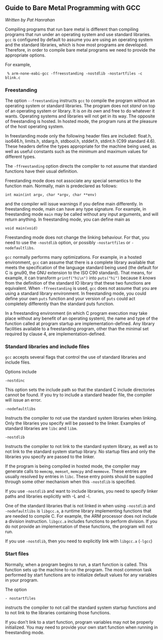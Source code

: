 ## Guide to Bare Metal Programming with GCC

*Written by Pat Hanrahan*

Compiling programs that run bare metal is different than compiling
programs that run under an operating system and use
standard libraries. `gcc` is configured by default to
assume you are using an operating system and the standard libraries,
which is how most programs are developed. 
Therefore, in order to compile bare metal programs
we need to provide the appropriate options.

For example,

     % arm-none-eabi-gcc -ffreesstanding -nostdlib -nostartfiles -c blink.c

### Freestanding

The option `--freestanding` instructs `gcc` to compile
the program without an operating system or standard libraries.
The program does not *stand* on top of an operating system or library.
It is *on its own* and free to do whatever it wants.
Operating systems and libraries will not get in its way.
The opposite of freestanding is hosted.
In hosted mode, the program runs at the pleasure of the host operating system.

In freestanding mode only the following header files
are included: float.h, iso646.h, limits.h, stdarg.h, 
stdbool.h, stddef.h, stdint.h (C99 standard 4.6).
These headers define the types appropriate for the machine
being used, as well as useful constants such as
the minimum and maximum values for different types.

The `-ffreestanding` option directs the compiler to not assume that
standard functions have their usual definition. 

Freestanding mode does not associate any special semantics to the function main.
Normally, main is predeclared as follows:

    int main(int argv, char *argv, char **env)

and the compiler will issue warnings if you define main differently.
In freestanding mode, main can have any type signature.
For example, in freestanding mode `main` may be called
without any input arguments, and will return anything.
In freestanding mode, you can define main as

    void main(void)
    
Freestanding mode does not change the linking behaviour.
For that, you need to use the `-nostdlib` option, 
or possibly `-nostartfiles` or `-nodefaultlibs`.

`gcc` normally performs many optimizations.
For example, in a hosted environment,
`gcc` can assume that there is a complete library available 
that meets the specification of the language standard being used 
(the default for C is gnu90, the GNU extension to the ISO C90 standard).
That means, for example, it can transform `printf("hi\n")` into `puts("hi")`
because it *knows* from the definition of the
standard IO library that these two functions are equivalent.
When `-ffreestanding` is used, `gcc` does not assume
that you are using a standard library environment.
In freestanding mode, you could define your own `puts`
function and your version of `puts` 
could act completely differently than
the standard puts function.

In a freestanding environment 
(in which C program execution may take place 
without any benefit of an operating system),
the name and type of the function called 
at program startup are implementation-defined.
Any library facilities available to a freestanding program,
other than the minimal set required by clause 4, are implementation-defined.

### Standard libraries and include files

`gcc` accepts several flags that control the use of standard
libraries and include files.

Options include

    -nostdinc 
   
This option sets the include path so that the 
standard C include directories cannot be found.
If you try to include a standard header file,
the compiler will issue an error.

    -nodefaultlibs

Instructs the compiler to not use the standard system libraries when linking. 
Only the libraries you specify will be passed to the linker.
Examples of standard libraries are `libc` and `libm`.

    -nostdlib

Instructs the compiler to not link to the standard system library,
as well as to not link to the standard system startup library. 
No startup files and only the libraries you specify are passed to the linker.

If the program is being compiled in hosted mode,
the compiler may generate calls to `memcmp`, `memset`, `memcpy` and `memmove`.
These entries are usually resolved by entries in `libc`.
These entry points should be supplied through some other mechanism 
when this `-nostdlib` is specified.

If you use `-nostdlib` and want to include libraries,
you need to specify linker paths and libraries explicitly with -L and -l.

One of the standard libraries that is not linked in when
using `-nostdlib` and `-nodefaultlibs`
is `libgcc.a`, a runtime library implementing 
functions that are needed to compile C.
For example, the ARM processor does not include a division instruction. 
`libgcc.a` includes functions to perform division.
If you do not provide an implementation of these functions,
the program will not run.

If you use `-nostdlib`, 
then you need to explicitly link with `libgcc.a` (`-lgcc`)

### Start files

Normally, when a program begins to run,
a start function is called.
This function sets up the machine to run the program.
The most common task performed by start functions are
to initialize default values for any variables in your program.

The option

    - nostartfiles

instructs the compiler to not call the 
standard system startup functions and to not link to the
libraries containing those functions.

If you don't link to a start function,
program variables may not be properly initialized.
You may need to provide your own start function
when running in freestanding mode.

